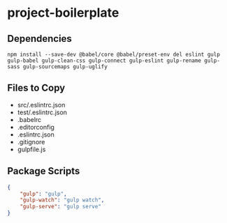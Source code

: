 # project-boilerplate

## Dependencies

``` console
npm install --save-dev @babel/core @babel/preset-env del eslint gulp gulp-babel gulp-clean-css gulp-connect gulp-eslint gulp-rename gulp-sass gulp-sourcemaps gulp-uglify
```

## Files to Copy

- src/.eslintrc.json
- test/.eslintrc.json
- .babelrc
- .editorconfig
- .eslintrc.json
- .gitignore
- gulpfile.js

## Package Scripts

``` json
{
	"gulp": "gulp",
	"gulp-watch": "gulp watch",
	"gulp-serve": "gulp serve"
}
```

